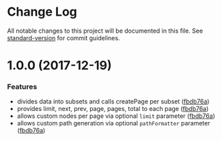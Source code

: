 # Change Log

All notable changes to this project will be documented in this file. See [standard-version](https://github.com/conventional-changelog/standard-version) for commit guidelines.

<a name="1.0.0"></a>
# 1.0.0 (2017-12-19)

### Features

* divides data into subsets and calls createPage per subset
 ([fbdb76a](https://github.com/infinitedescent/gatsby-pagination/commit/fbdb76a))
* provides limit, next, prev, page, pages, total to each page
 ([fbdb76a](https://github.com/infinitedescent/gatsby-pagination/commit/fbdb76a))
* allows custom nodes per page via optional `limit` parameter ([fbdb76a](https://github.com/infinitedescent/gatsby-pagination/commit/fbdb76a))
* allows custom path generation via optional `pathFormatter` parameter ([fbdb76a](https://github.com/infinitedescent/gatsby-pagination/commit/fbdb76a))